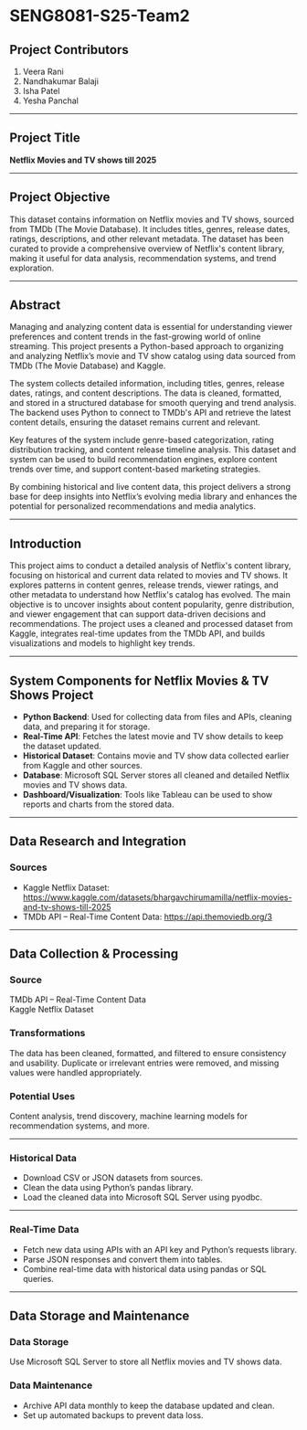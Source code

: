 # SENG8081-S25-Team2

## Project Contributors

1. Veera Rani  
2. Nandhakumar Balaji  
3. Isha Patel  
4. Yesha Panchal

---

## Project Title

**Netflix Movies and TV shows till 2025**

---

## Project Objective

This dataset contains information on Netflix movies and TV shows, sourced from TMDb (The Movie Database). It includes titles, genres, release dates, ratings, descriptions, and other relevant metadata. The dataset has been curated to provide a comprehensive overview of Netflix's content library, making it useful for data analysis, recommendation systems, and trend exploration.

---

## Abstract

Managing and analyzing content data is essential for understanding viewer preferences and content trends in the fast-growing world of online streaming. This project presents a Python-based approach to organizing and analyzing Netflix’s movie and TV show catalog using data sourced from TMDb (The Movie Database) and Kaggle.

The system collects detailed information, including titles, genres, release dates, ratings, and content descriptions. The data is cleaned, formatted, and stored in a structured database for smooth querying and trend analysis. The backend uses Python to connect to TMDb's API and retrieve the latest content details, ensuring the dataset remains current and relevant.

Key features of the system include genre-based categorization, rating distribution tracking, and content release timeline analysis. This dataset and system can be used to build recommendation engines, explore content trends over time, and support content-based marketing strategies.

By combining historical and live content data, this project delivers a strong base for deep insights into Netflix’s evolving media library and enhances the potential for personalized recommendations and media analytics.

---

## Introduction

This project aims to conduct a detailed analysis of Netflix's content library, focusing on historical and current data related to movies and TV shows. It explores patterns in content genres, release trends, viewer ratings, and other metadata to understand how Netflix's catalog has evolved. The main objective is to uncover insights about content popularity, genre distribution, and viewer engagement that can support data-driven decisions and recommendations. The project uses a cleaned and processed dataset from Kaggle, integrates real-time updates from the TMDb API, and builds visualizations and models to highlight key trends.

---

## System Components for Netflix Movies & TV Shows Project

- **Python Backend**: Used for collecting data from files and APIs, cleaning data, and preparing it for storage.  
- **Real-Time API**: Fetches the latest movie and TV show details to keep the dataset updated.  
- **Historical Dataset**: Contains movie and TV show data collected earlier from Kaggle and other sources.  
- **Database**: Microsoft SQL Server stores all cleaned and detailed Netflix movies and TV shows data.  
- **Dashboard/Visualization**: Tools like Tableau can be used to show reports and charts from the stored data.

---

## Data Research and Integration

### Sources

- Kaggle Netflix Dataset: https://www.kaggle.com/datasets/bhargavchirumamilla/netflix-movies-and-tv-shows-till-2025  
- TMDb API – Real-Time Content Data: https://api.themoviedb.org/3

---

## Data Collection & Processing

### Source

TMDb API – Real-Time Content Data  
Kaggle Netflix Dataset

### Transformations

The data has been cleaned, formatted, and filtered to ensure consistency and usability. Duplicate or irrelevant entries were removed, and missing values were handled appropriately.

### Potential Uses

Content analysis, trend discovery, machine learning models for recommendation systems, and more.

---

### Historical Data

- Download CSV or JSON datasets from sources.  
- Clean the data using Python’s pandas library.  
- Load the cleaned data into Microsoft SQL Server using pyodbc.

---

### Real-Time Data

- Fetch new data using APIs with an API key and Python’s requests library.  
- Parse JSON responses and convert them into tables.  
- Combine real-time data with historical data using pandas or SQL queries.


---

## Data Storage and Maintenance

### Data Storage

Use Microsoft SQL Server to store all Netflix movies and TV shows data.

### Data Maintenance

- Archive API data monthly to keep the database updated and clean.  
- Set up automated backups to prevent data loss.
